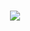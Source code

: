 <h1 align="center">
    <img src="https://readme-typing-svg.herokuapp.com/?font=Righteous&size=30&center=true&vCenter=true&width=600&height=80&duration=5000&lines=Loading..🛜;Assalamualaikum+Everyone+!+👋;This+is+Shamunur...+😎;It's+My+Github+Profile+👇"/>
</h1>
<br/>
<!--
**shamunur/shamunur** is a ✨ _special_ ✨ repository because its `README.md` (this file) appears on your GitHub profile.

Here are some ideas to get you started:

- 🔭 I’m currently working on ...
- 🌱 I’m currently learning ...
- 👯 I’m looking to collaborate on ...
- 🤔 I’m looking for help with ...
- 💬 Ask me about ...
- 📫 How to reach me: ...
- 😄 Pronouns: ...
- ⚡ Fun fact: ...
-->
